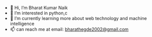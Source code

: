 - 👋 Hi, I’m Bharat Kumar Naik
- 👀 I’m interested in python,c
- 🌱 I’m currently learning more about web technology and machine intelligence
- 📫 can reach me at email: bharathegde2002@gmail.com

